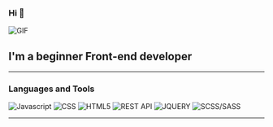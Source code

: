 ### Hi 👋

![GIF](https://www.budgetsaresexy.com/images/working-gif.gif)

## I'm a beginner Front-end developer
***
### Languages and Tools
![Javascript](https://img.shields.io/badge/-Javascript-black?style=for-the-badge&logo=javascript) ![CSS](https://img.shields.io/badge/-CSS-black?style=for-the-badge&logo=CSS3&logoColor=blue) ![HTML5](https://img.shields.io/badge/-HTML5-black?style=for-the-badge&logo=HTML5) ![REST API](https://img.shields.io/badge/-REST&#32;API-black?style=for-the-badge&logo=restapi) ![JQUERY](https://img.shields.io/badge/-JQUERY-black?style=for-the-badge&logo=jquery&logoColor=lightblue) ![SCSS/SASS](https://img.shields.io/badge/-SCSS-black?style=for-the-badge&logo=sass)
***



